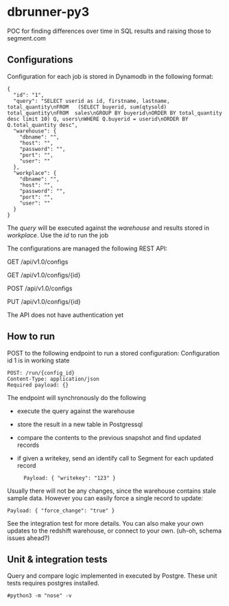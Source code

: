 # dbrunner-py3

POC for finding differences over time in SQL results and raising those to segment.com

Configurations
--------------

Configuration for each job is stored in Dynamodb in the following format:
    
    {
      "id": "1",
      "query": "SELECT userid as id, firstname, lastname, total_quantity\nFROM   (SELECT buyerid, sum(qtysold) total_quantity\nFROM  sales\nGROUP BY buyerid\nORDER BY total_quantity desc limit 10) Q, users\nWHERE Q.buyerid = userid\nORDER BY Q.total_quantity desc",
      "warehouse": {
        "dbname": "",
        "host": "",
        "password": "",
        "port": "",
        "user": ""
      },
      "workplace": {
        "dbname": "",
        "host": "",
        "password": "",
        "port": "",
        "user": ""
      }
    }

The *query* will be executed against the *warehouse* and results stored in *workplace*. Use the *id* to run the job

The configurations are managed the following REST API:

GET /api/v1.0/configs

GET /api/v1.0/configs/{id}

POST /api/v1.0/configs

PUT /api/v1.0/configs/{id}

The API does not have authentication yet

How to run
--------------

POST to the following endpoint to run a stored configuration: Configuration id 1 is in working state

    POST: /run/{config_id}
    Content-Type: application/json
    Required payload: {}

The endpoint will synchronously do the following
- execute the query against the warehouse
- store the result in a new table in Postgressql
- compare the contents to the previous snapshot and find updated records
- if given a writekey, send an identify call to Segment for each updated record

        Payload: { "writekey": "123" }

Usually there will not be any changes, since the warehouse contains stale sample data.
However you can easily force a single record to update:

    Payload: { "force_change": "true" }

See the integration test for more details.
You can also make your own updates to the redshift warehouse, or connect to your own. (uh-oh, schema issues ahead?)


Unit & integration tests
--------------

Query and compare logic implemented in executed by Postgre. These unit tests requires postgres installed.

    #python3 -m "nose" -v

